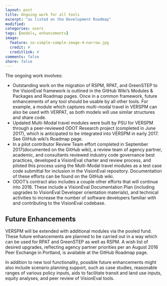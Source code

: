 ```yaml
---
layout: post
title: Ongoing work for all tools
excerpt: "as listed on the Development Roadmap"
modified: 
categories: users
tags: [models, enhancements]
image:
  feature: so-simple-sample-image-4-narrow.jpg
  credit: #
  creditlink: #
comments: false
share: false
---
```


The ongoing work involves:

* Outstanding work on the migration of RSPM, RPAT, and GreenSTEP to the VisionEval framework is outlined in the GitHub Wiki’s Modules & Packages and Roadmap pages. Once in a common framework, future enhancements of any tool should be usable by all other tools. For example, a module which captures multi-modal travel in VERSPM can also be used with VERPAT, as both models will use similar structures and share code.
* Updated Multi-Modal travel modules were built by PSU for VERSPM through a peer-reviewed ODOT Research project (completed in June 2017), which is anticipated to be integrated into VERSPM in early 2017. See GitHub wiki’s Roadmap page.
* In a pilot contributor Review Team effort completed in September 2017(documented on the GitHub wiki), a review team of agency partner, academic, and consultants reviewed industry code governance best practices, developed a VisionEval charter and review process, and piloted this process using the Multi-Modal travel modules as a test case code submittal for inclusion in the VisionEval repository. Documentation of these efforts can be found on the GitHub wiki. 
* ODOT’s contract also includes a couple other efforts that will continue into 2018.  These include a VisionEval Documentation Plan (including upgrades to VisionEval Developer orientation materials), and technical activities to increase the number of software developers familiar with and contributing to the VisionEval codebase. 

## Future Enhancements

VERSPM will be extended with additional modules via the pooled fund. These future enhancements are planned to be carried out in a way which can be used for RPAT and GreenSTEP as well as RSPM. A wish list of desired upgrades, reflecting agency partner priorities per an August 2016 Peer Exchange in Portland, is available at the GitHub Roadmap page.

In addition to new tool functionality, possible future enhancements might also include scenario planning support, such as case studies, reasonable ranges of various policy inputs, aids to facilitate transit and land use inputs, equity analyses, and peer review of VisionEval tools.
